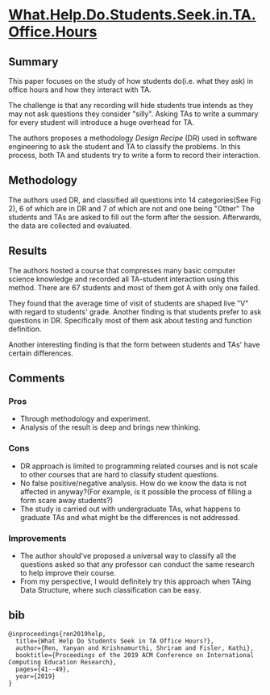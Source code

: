 # [What.Help.Do.Students.Seek.in.TA.Office.Hours](https://dl.acm.org/doi/abs/10.1145/3291279.3339418)

## Summary

This paper focuses on the study of how students do(i.e. what they ask) in office hours and how they interact with TA.

The challenge is that any recording will hide students true intends as they may not ask questions they consider "silly". 
Asking TAs to write a summary for every student will introduce a huge overhead for TA.

The authors proposes a methodology _Design Recipe_ (DR) used in software engineering to ask the student and TA to classify the problems.
In this process, both TA and students try to write a form to record  their interaction.

## Methodology

The authors used DR, and classified all questions into 14 categories(See Fig 2), 6 of which are in DR and 7 of which are not and one being "Other"
The students and TAs are asked to fill out the form after the session. 
Afterwards, the data are collected and evaluated.

## Results

The authors hosted a course that compresses many basic computer science knowledge and recorded all TA-student interaction using this method.
There are 67 students and most of them got A with only one failed.

They found that the average time of visit of students are shaped live "V" with regard to students' grade.
Another finding is that students prefer to ask questions in DR.
Specifically most of them ask about testing and function definition.

Another interesting finding is that the form between students and TAs' have certain differences.

## Comments

### Pros

- Through methodology and experiment.
- Analysis of the result is deep and brings new thinking.

### Cons

- DR approach is limited to programming related courses and is not scale to other courses that are hard to classify student questions.
- No false positive/negative analysis. How do we know the data is not affected in anyway?(For example, is it possible the process of filling a form scare away students?)
- The study is carried out with undergraduate TAs, what happens to graduate TAs and what might be the differences is not addressed.

### Improvements

- The author should've proposed a universal way to classify all the questions asked so that any professor can conduct the same research to help improve their course.
- From my perspective, I would definitely try this approach when TAing Data Structure, where such classification can be easy.

## bib
```
@inproceedings{ren2019help,
  title={What Help Do Students Seek in TA Office Hours?},
  author={Ren, Yanyan and Krishnamurthi, Shriram and Fisler, Kathi},
  booktitle={Proceedings of the 2019 ACM Conference on International Computing Education Research},
  pages={41--49},
  year={2019}
}
```